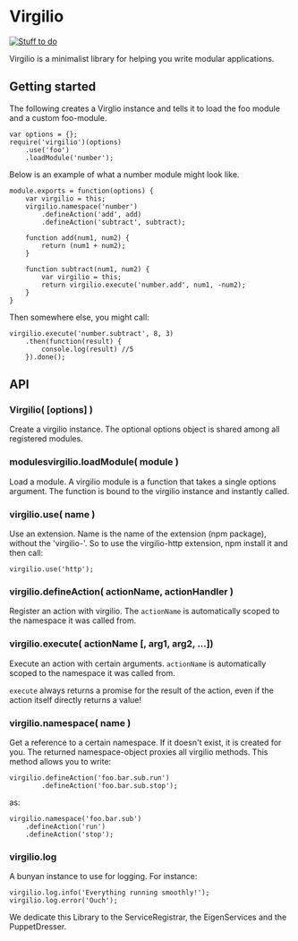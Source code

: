 # Virgilio
[![Stuff to do](https://badge.waffle.io/icemobilelab/virgilio.png)](https://waffle.io/icemobilelab/virgilio)

Virgilio is a minimalist library for helping you write modular applications.

## Getting started
The following creates a Virglio instance and tells it to load the foo module and a custom foo-module.

    var options = {};
    require('virgilio')(options)
        .use('foo')
        .loadModule('number');

Below is an example of what a number module might look like.

    module.exports = function(options) {
        var virgilio = this;
        virgilio.namespace('number')
            .defineAction('add', add)
            .defineAction('subtract', subtract);

        function add(num1, num2) {
            return (num1 + num2);
        }

        function subtract(num1, num2) {
            var virgilio = this;
            return virgilio.execute('number.add', num1, -num2);
        }
    }

Then somewhere else, you might call:

    virgilio.execute('number.subtract', 8, 3)
        .then(function(result) {
            console.log(result) //5
        }).done();

## API
### Virgilio( [options] )
Create a virgilio instance. The optional options object is shared among all registered modules.

### modulesvirgilio.loadModule( module )
Load a module. A virgilio module is a function that takes a single options argument. The function is bound to the virgilio instance and instantly called.

### virgilio.use( name )
Use an extension. Name is the name of the extension (npm package), without the 'virgilio-'. So to use the virgilio-http extension, npm install it and then call:

    virgilio.use('http');

### virgilio.defineAction( actionName, actionHandler )
Register an action with virgilio. The `actionName` is automatically scoped to the namespace it was called from.

### virgilio.execute( actionName [, arg1, arg2, ...])
Execute an action with certain arguments. `actionName` is automatically scoped to the namespace it was called from.


`execute` always returns a promise for the result of the action, even if the action itself directly returns a value!

### virgilio.namespace( name )
Get a reference to a certain namespace. If it doesn't exist, it is created for you. The returned namespace-object proxies all virgilio methods. This method allows you to write:

    virgilio.defineAction('foo.bar.sub.run')
            .defineAction('foo.bar.sub.stop');

as:

    virgilio.namespace('foo.bar.sub')
        .defineAction('run')
        .defineAction('stop');

### virgilio.log
A bunyan instance to use for logging. For instance:

    virgilio.log.info('Everything running smoothly!');
    virgilio.log.error('Ouch');



We dedicate this Library to the ServiceRegistrar, the EigenServices and the PuppetDresser.
